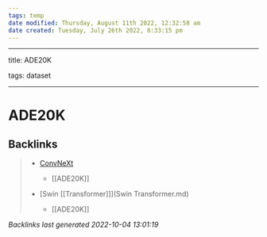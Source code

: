 ```yaml
---
tags: temp
date modified: Thursday, August 11th 2022, 12:32:58 am
date created: Tuesday, July 26th 2022, 8:33:15 pm
---
```


---

title: ADE20K

tags: dataset

---

# ADE20K

## Backlinks

> - [ConvNeXt](ConvNeXt.md)
>   - [[ADE20K]]
>    
> - [Swin [[Transformer]]](Swin Transformer.md)
>   - [[ADE20K]]

_Backlinks last generated 2022-10-04 13:01:19_
